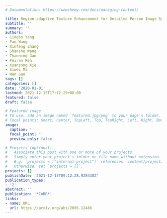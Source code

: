 ```yaml
---
# Documentation: https://wowchemy.com/docs/managing-content/

title: Region-adaptive Texture Enhancement for Detailed Person Image Synthesis
subtitle: ''
summary: ''
authors:
- Lingbo Yang
- Pan Wang
- Xinfeng Zhang
- Shanshe Wang
- Zhanning Gao
- Peiran Ren
- Xuansong Xie
- Siwei Ma
- Wen Gao
tags: []
categories: []
date: '2020-01-01'
lastmod: 2021-12-15T17:12:29+08:00
featured: false
draft: false

# Featured image
# To use, add an image named `featured.jpg/png` to your page's folder.
# Focal points: Smart, Center, TopLeft, Top, TopRight, Left, Right, BottomLeft, Bottom, BottomRight.
image:
  caption: ''
  focal_point: ''
  preview_only: false

# Projects (optional).
#   Associate this post with one or more of your projects.
#   Simply enter your project's folder or file name without extension.
#   E.g. `projects = ["internal-project"]` references `content/project/deep-learning/index.md`.
#   Otherwise, set `projects = []`.
projects: []
publishDate: '2021-12-15T09:12:28.928438Z'
publication_types:
- '2'
abstract: ''
publication: '*CoRR*'
links:
- name: URL
  url: https://arxiv.org/abs/2005.12486
---
```

